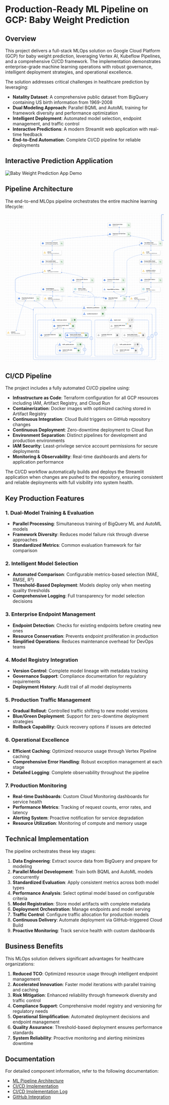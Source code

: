 # Production-Ready ML Pipeline on GCP: Baby Weight Prediction

## Overview
This project delivers a full-stack MLOps solution on Google Cloud Platform (GCP) for baby weight prediction, leveraging Vertex AI, Kubeflow Pipelines, and a comprehensive CI/CD framework. The implementation demonstrates enterprise-grade machine learning operations with robust governance, intelligent deployment strategies, and operational excellence.

The solution addresses critical challenges in healthcare prediction by leveraging:

- **Natality Dataset**: A comprehensive public dataset from BigQuery containing US birth information from 1969-2008
- **Dual Modeling Approach**: Parallel BQML and AutoML training for framework diversity and performance optimization
- **Intelligent Deployment**: Automated model selection, endpoint management, and traffic control
- **Interactive Predictions**: A modern Streamlit web application with real-time feedback
- **End-to-End Automation**: Complete CI/CD pipeline for reliable deployments

## Interactive Prediction Application
![Baby Weight Prediction App Demo](img/streamlit_baby_25.gif)

## Pipeline Architecture
The end-to-end MLOps pipeline orchestrates the entire machine learning lifecycle:

![Vertex AI Pipeline Architecture](img/final_pipeline.png)

## CI/CD Pipeline
The project includes a fully automated CI/CD pipeline using:

- **Infrastructure as Code**: Terraform configuration for all GCP resources including IAM, Artifact Registry, and Cloud Run
- **Containerization**: Docker images with optimized caching stored in Artifact Registry
- **Continuous Integration**: Cloud Build triggers on GitHub repository changes
- **Continuous Deployment**: Zero-downtime deployment to Cloud Run
- **Environment Separation**: Distinct pipelines for development and production environments
- **IAM Security**: Least-privilege service account permissions for secure deployments
- **Monitoring & Observability**: Real-time dashboards and alerts for application performance

The CI/CD workflow automatically builds and deploys the Streamlit application when changes are pushed to the repository, ensuring consistent and reliable deployments with full visibility into system health.

## Key Production Features

### 1. Dual-Model Training & Evaluation
- **Parallel Processing**: Simultaneous training of BigQuery ML and AutoML models
- **Framework Diversity**: Reduces model failure risk through diverse approaches
- **Standardized Metrics**: Common evaluation framework for fair comparison

### 2. Intelligent Model Selection
- **Automated Comparison**: Configurable metrics-based selection (MAE, RMSE, R²)
- **Threshold-Based Deployment**: Models deploy only when meeting quality thresholds
- **Comprehensive Logging**: Full transparency for model selection decisions

### 3. Enterprise Endpoint Management
- **Endpoint Detection**: Checks for existing endpoints before creating new ones
- **Resource Conservation**: Prevents endpoint proliferation in production
- **Simplified Operations**: Reduces maintenance overhead for DevOps teams

### 4. Model Registry Integration
- **Version Control**: Complete model lineage with metadata tracking
- **Governance Support**: Compliance documentation for regulatory requirements
- **Deployment History**: Audit trail of all model deployments

### 5. Production Traffic Management
- **Gradual Rollout**: Controlled traffic shifting to new model versions
- **Blue/Green Deployment**: Support for zero-downtime deployment strategies
- **Rollback Capability**: Quick recovery options if issues are detected

### 6. Operational Excellence
- **Efficient Caching**: Optimized resource usage through Vertex Pipeline caching
- **Comprehensive Error Handling**: Robust exception management at each stage
- **Detailed Logging**: Complete observability throughout the pipeline

### 7. Production Monitoring
- **Real-time Dashboards**: Custom Cloud Monitoring dashboards for service health
- **Performance Metrics**: Tracking of request counts, error rates, and latency
- **Alerting System**: Proactive notification for service degradation
- **Resource Utilization**: Monitoring of compute and memory usage

## Technical Implementation

The pipeline orchestrates these key stages:

1. **Data Engineering**: Extract source data from BigQuery and prepare for modeling
2. **Parallel Model Development**: Train both BQML and AutoML models concurrently
3. **Standardized Evaluation**: Apply consistent metrics across both model types
4. **Performance Analysis**: Select optimal model based on configurable criteria
5. **Model Registration**: Store model artifacts with complete metadata
6. **Deployment Orchestration**: Manage endpoints and model serving
7. **Traffic Control**: Configure traffic allocation for production models
8. **Continuous Delivery**: Automate deployment via GitHub-triggered Cloud Build
9. **Proactive Monitoring**: Track service health with custom dashboards

## Business Benefits

This MLOps solution delivers significant advantages for healthcare organizations:

1. **Reduced TCO**: Optimized resource usage through intelligent endpoint management
2. **Accelerated Innovation**: Faster model iterations with parallel training and caching
3. **Risk Mitigation**: Enhanced reliability through framework diversity and traffic control
4. **Compliance Support**: Comprehensive model registry and versioning for regulatory needs
5. **Operational Simplification**: Automated deployment decisions and endpoint management
6. **Quality Assurance**: Threshold-based deployment ensures performance standards
7. **System Reliability**: Proactive monitoring and alerting minimizes downtime

## Documentation

For detailed component information, refer to the following documentation:
- [ML Pipeline Architecture](pipeline.md)
- [CI/CD Implementation](cicd.md)
- [CI/CD Implementation Log](cicd_log.md)
- [GitHub Integration](github_integration.md)


